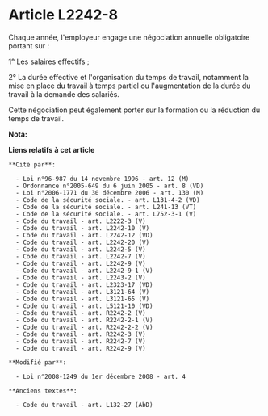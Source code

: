 # Article L2242-8

Chaque année, l'employeur engage une négociation annuelle obligatoire portant sur : 

1° Les salaires effectifs ; 

2° La durée effective et l'organisation du temps de travail, notamment la mise en place du travail à temps partiel ou
l'augmentation de la durée du travail à la demande des salariés. 

Cette négociation peut également porter sur la formation ou la réduction du temps de travail.

**Nota:**



**Liens relatifs à cet article**

	**Cité par**:

	  - Loi n°96-987 du 14 novembre 1996 - art. 12 (M)
	  - Ordonnance n°2005-649 du 6 juin 2005 - art. 8 (VD)
	  - Loi n°2006-1771 du 30 décembre 2006 - art. 130 (M)
	  - Code de la sécurité sociale. - art. L131-4-2 (VD)
	  - Code de la sécurité sociale. - art. L241-13 (VT)
	  - Code de la sécurité sociale. - art. L752-3-1 (V)
	  - Code du travail - art. L2222-3 (V)
	  - Code du travail - art. L2242-10 (V)
	  - Code du travail - art. L2242-12 (VD)
	  - Code du travail - art. L2242-20 (V)
	  - Code du travail - art. L2242-5 (V)
	  - Code du travail - art. L2242-7 (V)
	  - Code du travail - art. L2242-9 (V)
	  - Code du travail - art. L2242-9-1 (V)
	  - Code du travail - art. L2243-2 (V)
	  - Code du travail - art. L2323-17 (VD)
	  - Code du travail - art. L3121-64 (V)
	  - Code du travail - art. L3121-65 (V)
	  - Code du travail - art. L5121-10 (VD)
	  - Code du travail - art. R2242-2 (V)
	  - Code du travail - art. R2242-2-1 (V)
	  - Code du travail - art. R2242-2-2 (V)
	  - Code du travail - art. R2242-3 (V)
	  - Code du travail - art. R2242-7 (V)
	  - Code du travail - art. R2242-9 (V)

	**Modifié par**:

	  - Loi n°2008-1249 du 1er décembre 2008 - art. 4

	**Anciens textes**:

	  - Code du travail - art. L132-27 (AbD)
